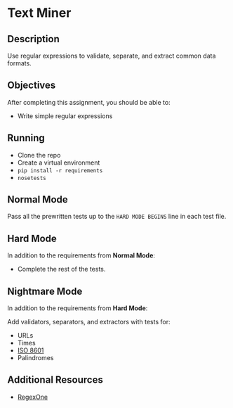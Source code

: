 # Text Miner

## Description

Use regular expressions to validate, separate, and extract common data formats.

## Objectives

After completing this assignment, you should be able to:

* Write simple regular expressions

## Running

* Clone the repo
* Create a virtual environment
* `pip install -r requirements`
* `nosetests`

## Normal Mode

Pass all the prewritten tests up to the `HARD MODE BEGINS` line in each test
file.

## Hard Mode

In addition to the requirements from **Normal Mode**:

* Complete the rest of the tests.

## Nightmare Mode

In addition to the requirements from **Hard Mode**:

Add validators, separators, and extractors with tests for:

* URLs
* Times
* [ISO 8601](https://en.wikipedia.org/wiki/ISO_8601)
* Palindromes

## Additional Resources

* [RegexOne](http://regexone.com/)

